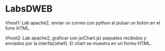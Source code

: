 # LabsDWEB

Vhost1: Lab apache2, enviar un correo con python al pulsar un botón en el form HTML.

Vhost2: Lab apache2, graficar con js(Chart.js) paquetes recibidos y enviados por la interfaz(shell). El chart se muestra en un formu HTML.
